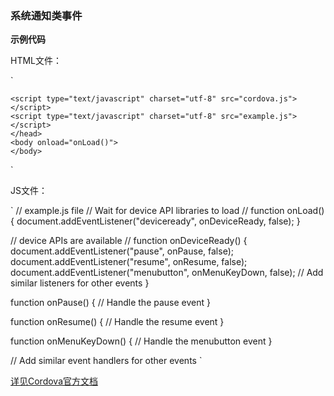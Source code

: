 ### 系统通知类事件
**示例代码**

HTML文件：

`
<!DOCTYPE html>
<html>
    <head>
    <title>Device Ready Example</title>

    <script type="text/javascript" charset="utf-8" src="cordova.js"></script>
    <script type="text/javascript" charset="utf-8" src="example.js"></script>
    </head>
    <body onload="onLoad()">
    </body>
</html>
`

JS文件：

`
// example.js file
// Wait for device API libraries to load
//
function onLoad() {
    document.addEventListener("deviceready", onDeviceReady, false);
}

// device APIs are available
//
function onDeviceReady() {
    document.addEventListener("pause", onPause, false);
    document.addEventListener("resume", onResume, false);
    document.addEventListener("menubutton", onMenuKeyDown, false);
    // Add similar listeners for other events
}

function onPause() {
    // Handle the pause event
}

function onResume() {
    // Handle the resume event
}

function onMenuKeyDown() {
    // Handle the menubutton event
}

// Add similar event handlers for other events
`

[详见Cordova官方文档](http://cordova.apache.org/docs/en/latest/cordova/events/events.html)